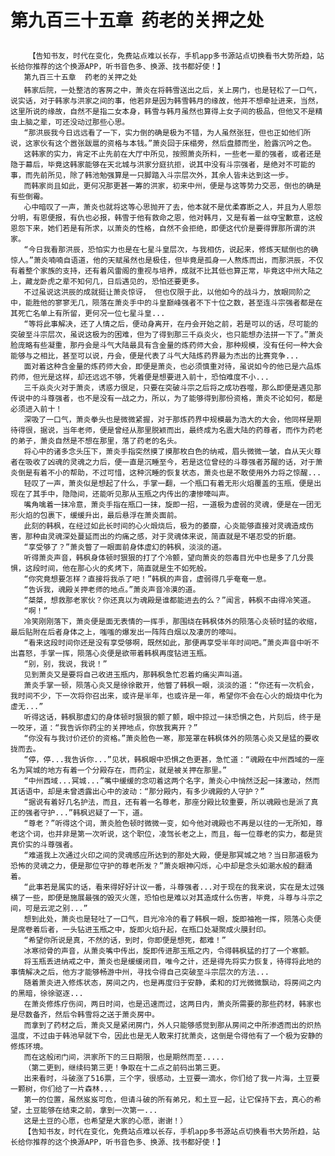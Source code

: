 # 第九百三十五章  药老的关押之处
        【告知书友，时代在变化，免费站点难以长存，手机app多书源站点切换看书大势所趋，站长给你推荐的这个换源APP，听书音色多、换源、找书都好使！】
       第九百三十五章  药老的关押之处
       韩家后院，一处整洁的客房之中，萧炎在将韩雪送出之后，关上房门，也是轻松了一口气，说实话，对于韩家与洪家之间的事，他若非是因为韩雪韩月的缘故，他并不想牵扯进来，当然，这里所说的缘故，自然不是指二女本身，韩雪与韩月虽然也算得上女子间的极品，但他又不是精虫上脑之辈，可还没动过那些心思。
       “那洪辰我今日远远看了一下，实力倒的确是极为不错，为人虽然张狂，但也正如他们所说，这家伙有这个嚣张跋扈的资格与本钱。”萧炎回于床榻旁，然后盘膝而坐，脸露沉吟之色。
       这韩家的实力，肯定不止先前在大厅中所见，按照萧炎所料，一些老一辈的强者，或者还是隐于幕后，毕竟这韩家能够在天北城与洪家分庭抗拒，说其中没有斗宗强者，是绝对不可能的事，而先前所见，除了韩池勉强算是一只脚踏入斗宗层次外，其余人皆未达到这一步。
       而韩家尚且如此，更何况那更甚一筹的洪家，初来中州，便是与这等势力交恶，倒也的确是有些倒霉。
       心中暗叹了一声，萧炎也就将这等心思抛开了去，他本就不是优柔寡断之人，并且为人恩怨分明，有恩便报，有仇也必报，韩雪于他有救命之恩，他对韩月，又是有着一丝夺宝歉意，这般恩怨下来，她们若是有所求，以萧炎的性格，自然不会拒绝，即便这代价是要得罪那所谓的洪家。
       “今日我看那洪辰，恐怕实力也是在七星斗皇层次，与我相仿，说起来，修炼天赋倒也的确惊人。”萧炎喃喃自语道，他的天赋虽然也是极佳，但毕竟是孤身一人熬炼而出，而那洪辰，不仅有着整个家族的支持，还有着风雷阁的重视与培养，成就不比其低也算正常，毕竟这中州大陆之上，藏龙卧虎之辈不知何几，日后遇见的，恐怕还要更多。
       不过虽说这洪辰的成就挺让萧炎惊讶， 但也仅限于此，以他如今的战斗力，放眼同阶之中，能胜他的寥寥无几，陨落在萧炎手中的斗皇巅峰强者不下十位之数，甚至连斗宗强者都是在其死亡名单上有所留，更何况一位七星斗皇...
       “等将此事解决，还了人情之后，便动身离开，在丹会开始之前，若是可以的话，尽可能的突破至斗宗层次，虽说这极为的困难，但为了得到那三千焱炎火，也只能想办法拼一下了。”萧炎脸庞略有些凝重，那丹会是斗气大陆最具有含金量的炼药师大会，那种规模，没有任何一种大会能够与之相比，甚至可以说，丹会，便是代表了斗气大陆炼药界最为杰出的比赛竞争...
       面对着这种含金量的炼药师大会，即便是萧炎，也必须慎重对待，虽说如今的他已是六品炼药师，但光是这样，却还远远不够，凭着便是想要进入前十，恐怕难度不小...
       三千焱炎火对于萧炎，诱惑力很足，只要在突破斗宗之后将之成功吞噬，那么即便是遇见那传说中的斗尊强者，也不是没有一战之力，所以，为了能够得到那份资格，萧炎不论如何，都是必须进入前十！
       深吸了一口气，萧炎拳头也是微微紧握，对于那炼药界中规模最为浩大的大会，他同样是期待得很，据说，当年老师，便是曾经从那里脱颖而出，最终成为名震大陆的药尊者，而作为药老的弟子，萧炎自然是不想在那里，落了药老的名头。
       将心中的诸多念头压下，萧炎手指突然摸了摸那枚白色的纳戒，眉头微微一皱，自从天火尊者在吸收了凶魂的灵魂之力后，便一直是沉睡至今，若是这位曾经的斗尊强者苏醒的话，对于萧炎倒是有着不小的帮助，不过可惜，这种沉睡的恢复状态，萧炎也是不敢使用外力将之惊醒...
       轻叹了一声，萧炎似是想起了什么，手掌一翻，一个瓶口有着无形火焰覆盖的玉瓶，便是出现在了其手中，隐隐间，还能听见那从玉瓶之内传出的凄惨嚎叫声。
       嘴角噙着一抹冷意，萧炎手指在瓶口一抹，旋即一招，一道极为虚弱的灵魂，便是在一团无形火焰的包裹下，缓缓升出，最后悬浮在萧炎面前。
       此刻的韩枫，在经过如此长时间的心火煅烧后，极为的萎靡，心炎能够直接对灵魂造成伤害，那种由灵魂深处蔓延而出的灼痛之感，对于灵魂体来说，简直就是不堪忍受的折磨。
       “享受够了？”萧炎瞥了一眼面前身体虚幻的韩枫，淡淡的道。
       听得萧炎声音，韩枫身体顿时狠狠的打了个冷颤，望向萧炎的怨毒目光中也是多了几分畏惧，这段时间，他在那心火的炙烤下，简直就是生不如死般。
       “你究竟想要怎样？直接将我杀了吧！”韩枫的声音，虚弱得几乎奄奄一息。
       “告诉我，魂殿关押老师的地点。”萧炎声音冷漠的道。
       “桀桀，想救那老家伙？你还真以为魂殿是谁都能进去的么？”闻言，韩枫不由得冷笑道。
       “啊！”
       冷笑刚刚落下，萧炎便是面无表情的一挥手，那围绕在韩枫体外的陨落心炎顿时猛的收缩，最后贴附在后者身体之上，嗤嗤的爆发出一阵阵白烟以及凄厉的嚎叫。
       “看来这段时间你还是没有享受够啊，既然如此，那便再享受半年时间吧。”萧炎声音中听不出喜怒，手掌一挥，陨落心炎便是欲带着韩枫再度钻进玉瓶。
       “别，别，我说，我说！”
       见到萧炎又是要将自己收进玉瓶内，那韩枫急忙忍着灼痛尖声叫道。
       萧炎手掌一顿，陨落心炎又是徐徐散开，他瞥了韩枫一眼，淡淡的道：“你还有一次机会，我时间不少，下一次将你召出来，或许是半年，也或许是一年，希望你不会在心火的煅烧中化为虚无...”
       听得这话，韩枫那虚幻的身体顿时狠狠的颤了颤，眼中掠过一抹恐惧之色，片刻后，终于是一咬牙，道：“我告诉你药尘的关押地点，你放我离开？”
       “你没有与我讨价还价的资格。”萧炎脸色一寒，那笼罩在韩枫体外的陨落心炎又是猛的要收拢而去。
       “停，停...我告诉你...”见状，韩枫眼中恐惧之色更甚，急忙道：“魂殿在中州西域的一座名为冥城的地方有着一个分殿存在，而药尘，就是被关押在那里。”
       “中州西域...冥城...”嘴中缓缓的念叨着这两个名字，萧炎心中悄然泛起一抹激动，然而其话语中，却是未曾透露出心中的波动：“那分殿内，有多少魂殿的人守护？”
       “据说有着好几名护法，而且，还有着一名尊老，那座分殿比较重要，所以魂殿也是派了真正的强者守护...”韩枫迟疑了一下，道。
       “尊老？”听得这个词，萧炎脸色顿时微微一变，如今他对魂殿也不再是以往的一无所知，尊老这个词，也并非是第一次听说，这个职位，凌驾长老之上，而且，每一位尊老的实力，都是货真价实的斗尊强者。
       “难道我上次通过火印之间的灵魂感应所达到的那处大殿，便是那冥城之地？当日那道极为恐怖的灵魂之力，便是那位守护的尊老所发？”萧炎眼神闪烁，心中却是念头如潮水般的翻涌着。
       “此事若是属实的话，看来得好好计议一番，斗尊强者...对于现在的我来说，实在是太过强横了一些，即便是施展最强的毁灭火莲，恐怕也是难以对其造成什么伤害，毕竟，斗尊与斗宗之间，可是云泥之别...”
       想到此处，萧炎也是轻吐了一口气，目光冷冷的看了韩枫一眼，旋即袖袍一挥，陨落心炎便是席卷着后者，一头钻进玉瓶之中，旋即火焰升起，在瓶口处凝聚成火膜封印。
       “希望你所说是真，不然的话，到时，你即便是想死，都难！”
       冰寒彻骨的声音，从萧炎嘴中传出，旋即传进那玉瓶之内，令得韩枫猛的打了一个寒颤。
       将玉瓶丢进纳戒之中，萧炎也是缓缓闭目，唯今之计，还是得先将实力恢复，待得将此地的事情解决之后，他方才能够畅游中州，寻找令得自己突破至斗宗层次的方法...
       随着萧炎进入修炼状态，房间之内，也是再度归于安静，柔和的灯光微微飘动，将房间之内的黑暗，徐徐驱逐...
       在萧炎修炼疗伤间，两日时间，也是迅速而过，这两日内，萧炎所需要的那些药材，韩家也是尽数备齐，然后令韩雪将之送于萧炎房中。
       而拿到了药材之后，萧炎又是紧闭房门，外人只能够感觉到那从房间之中所渗透而出的炽热温度，不过由于韩池早就下令，因此也是无人敢来打扰萧炎，这倒是令得他有了一个极为安静的修炼环境。
       而在这般闭门间，洪家所下的三日期限，也是期然而至.....
       （第二更到，继续码第三更！争取在十二点之前码出第三更。
       出来看时，斗破涨了516票，三个字，很感动，土豆要一滴水，你们给了我一片海，土豆要一颗树，你们给了一片森林...
       第一的位置，虽然岌岌可危，但请斗破的所有弟兄，和土豆一起，让它保持下去，真心的希望，土豆能够在结束之前，拿到一次第一...
       这是土豆的心愿，也希望是大家的心愿，谢谢！）
       【告知书友，时代在变化，免费站点难以长存，手机app多书源站点切换看书大势所趋，站长给你推荐的这个换源APP，听书音色多、换源、找书都好使！】